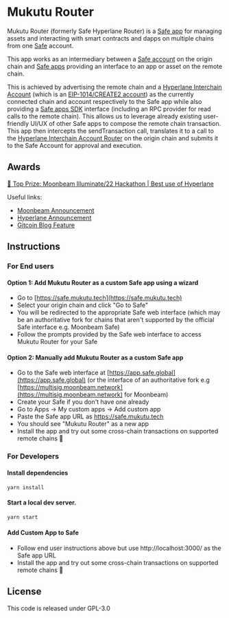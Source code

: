 # Mukutu Router

Mukutu Router (formerly Safe Hyperlane Router) is a [Safe app](https://help.gnosis-safe.io/en/articles/4022022-what-are-safe-apps) for managing assets and interacting with smart contracts and dapps on multiple chains from one [Safe](https://app.safe.global/) account.

This app works as an intermediary between a [Safe account](https://app.safe.global/) on the origin chain and [Safe apps](https://help.gnosis-safe.io/en/articles/4022022-what-are-safe-apps) providing an interface to an app or asset on the remote chain.

This is achieved by advertising the remote chain and a [Hyperlane Interchain Account](https://docs.hyperlane.xyz/docs/developers/send) (which is an [EIP-1014/CREATE2 account](https://eips.ethereum.org/EIPS/eip-1014)) as the currently connected chain and account respectively to the Safe app while also providing a [Safe apps SDK](https://github.com/safe-global/safe-apps-sdk) interface (including an RPC provider for read calls to the remote chain).
This allows us to leverage already existing user-friendly UI/UX of other Safe apps to compose the remote chain transaction.
This app then intercepts the sendTransaction call, translates it to a call to the [Hyperlane Interchain Account Router](https://docs.hyperlane.xyz/docs/developers/send) on the origin chain and submits it to the Safe Account for approval and execution.


## Awards
[🥇 Top Prize: Moonbeam Illuminate/22 Hackathon | Best use of Hyperlane](https://twitter.com/MoonbeamNetwork/status/1610738659656962048)

Useful links:
 - [Moonbeam Announcement](https://twitter.com/MoonbeamNetwork/status/1610738659656962048)
 - [Hyperlane Announcement](https://twitter.com/Hyperlane_xyz/status/1610751624300871681)
 - [Gitcoin Blog Feature](https://go.gitcoin.co/blog/celebrating-the-best-in-cross-chain-from-moonbeams-illuminate-hack/22)


## Instructions

### For End users

#### Option 1: Add Mukutu Router as a custom Safe app using a wizard

- Go to [https://safe.mukutu.tech](https://safe.mukutu.tech)
- Select your origin chain and click "Go to Safe"
- You will be redirected to the appropriate Safe web interface (which may be an authoritative fork for chains that aren't supported by the official Safe interface e.g. Moonbeam Safe)
- Follow the prompts provided by the Safe web interface to access Mukutu Router for your Safe


#### Option 2: Manually add Mukutu Router as a custom Safe app

- Go to the Safe web interface at [https://app.safe.global](https://app.safe.global) (or the interface of an authoritative fork e.g [https://multisig.moonbeam.network](https://multisig.moonbeam.network) for Moonbeam)
- Create your Safe if you don't have one already
- Go to Apps -> My custom apps -> Add custom app
- Paste the Safe app URL as https://safe.mukutu.tech
- You should see "Mukutu Router" as a new app
- Install the app and try out some cross-chain transactions on supported remote chains 🎉


### For Developers

#### Install dependencies

```shell
yarn install
```

#### Start a local dev server.

```sh
yarn start
```

#### Add Custom App to Safe

- Follow end user instructions above but use http://localhost:3000/ as the Safe app URL
- Install the app and try out some cross-chain transactions on supported remote chains 🚀

## License
This code is released under GPL-3.0